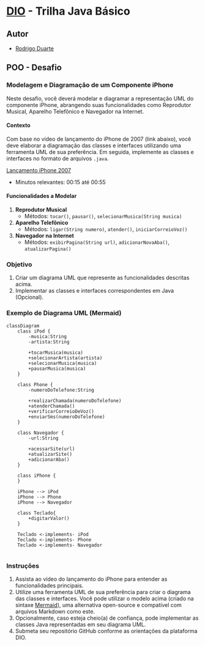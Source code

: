 # [DIO](www.dio.me) - Trilha Java Básico

## Autor
- [Rodrigo Duarte](https://github.com/rodrigoduartesilva)

## POO - Desafio

### Modelagem e Diagramação de um Componente iPhone

Neste desafio, você deverá modelar e diagramar a representação UML do componente iPhone, abrangendo suas funcionalidades como Reprodutor Musical, Aparelho Telefônico e Navegador na Internet.

#### Contexto
Com base no vídeo de lançamento do iPhone de 2007 (link abaixo), você deve elaborar a diagramação das classes e interfaces utilizando uma ferramenta UML de sua preferência. Em seguida, implemente as classes e interfaces no formato de arquivos `.java`.

[Lançamento iPhone 2007](https://www.youtube.com/watch?v=9ou608QQRq8)
- Minutos relevantes: 00:15 até 00:55

#### Funcionalidades a Modelar
1. **Reprodutor Musical**
    - Métodos: `tocar()`, `pausar()`, `selecionarMusica(String musica)`
2. **Aparelho Telefônico**
    - Métodos: `ligar(String numero)`, `atender()`, `iniciarCorreioVoz()`
3. **Navegador na Internet**
    - Métodos: `exibirPagina(String url)`, `adicionarNovaAba()`, `atualizarPagina()`

### Objetivo
1. Criar um diagrama UML que represente as funcionalidades descritas acima.
2. Implementar as classes e interfaces correspondentes em Java (Opcional).

### Exemplo de Diagrama UML (Mermaid)

```mermaid
classDiagram
    class iPod {
        -musica:String
        -artista:String
        
        +tocarMusica(musica)
        +selecionarArtista(artista)
        +selecionarMusica(musica)
        +pausarMusica(musica)
    }

    class Phone {
        -numeroDoTelefone:String
        
        +realizarChamada(numeroDoTelefone)
        +atenderChamada()
        +verificarCorreioDeVoz()
        +enviarSms(numeroDoTelefone)
    }

    class Navegador {
        -url:String
        
        +acessarSite(url)
        +atualizarSite()
        +adicionarAba()
    }

    class iPhone {
    }

    iPhone --> iPod
    iPhone --> Phone
    iPhone --> Navegador
    
    class Teclado{
        +digitarValor()
    }
    
    Teclado <-implements- iPod
    Teclado <-implements- Phone
    Teclado <-implements- Navegador
    
```

### Instruções
1. Assista ao vídeo do lançamento do iPhone para entender as funcionalidades principais.
2. Utilize uma ferramenta UML de sua preferência para criar o diagrama das classes e interfaces. Você pode utilizar o modelo acima (criado na sintaxe [Mermaid](https://mermaid.js.org/)), uma alternativa open-source e compatível com arquivos Markdown como este.
3. Opcionalmente, caso esteja cheio(a) de confiança, pode implementar as classes Java representadas em seu diagrama UML.
4. Submeta seu repositório GitHub conforme as orientações da plataforma DIO.

